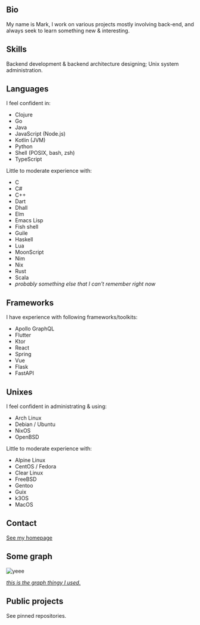 ## Bio

My name is Mark, I work on various projects mostly involving back-end, and always seek to learn something new & interesting.

## Skills

Backend development & backend architecture designing; Unix system administration.

## Languages

I feel confident in:
- Clojure
- Go
- Java
- JavaScript (Node.js)
- Kotlin (JVM)
- Python
- Shell (POSIX, bash, zsh)
- TypeScript

Little to moderate experience with:
- C
- C#
- C++
- Dart
- Dhall
- Elm
- Emacs Lisp
- Fish shell
- Guile
- Haskell
- Lua
- MoonScript
- Nim
- Nix
- Rust
- Scala
- _probably something else that I can't remember right now_

## Frameworks

I have experience with following frameworks/toolkits:
- Apollo GraphQL
- Flutter
- Ktor
- React
- Spring
- Vue
- Flask
- FastAPI

## Unixes

I feel confident in administrating & using:
- Arch Linux
- Debian / Ubuntu
- NixOS
- OpenBSD

Little to moderate experience with:
- Alpine Linux
- CentOS / Fedora
- Clear Linux
- FreeBSD
- Gentoo
- Guix
- k3OS
- MacOS

## Contact

[See my homepage](https://mikroskeem.eu)

## Some graph

![yeee](https://github-readme-stats.vercel.app/api?username=mikroskeem&count_private=true)

_[this is the graph thingy I used.](https://github.com/anuraghazra/github-readme-stats)_

## Public projects

See pinned repositories.
